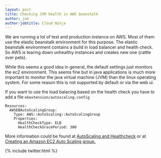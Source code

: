 ```yaml
---
layout: post
title: Checking JVM health in AWS beanstalk
author: joe
author-jobtitle: Cloud Ninja
---
```


We are running a lot of test and production instance on AWS. Most of them use the elastic beanstalk environment for this purpose.
The elastic beanstalk environment contains a build in load balancer and health check. So AWS is tearing down unhealthy instances
and creates new one (cattle over pets).

While this seems a good idea in general, the default settings just monitors the ec2 environment. This seems fine but in java
applications is much more important to monitor the java virtual machine (JVM) than the linux operating system.
For some reason this is not supported by default or via the web ui.

If you want to use the load balacing based on the health check you have to add a file
`ebextension/autoscaling.config`
```
Resources:
  AWSEBAutoScalingGroup:
    Type: AWS::AutoScaling::AutoScalingGroup
    Properties:
      HealthCheckType: ELB
      HealthCheckGracePeriod: 300
```
More information could be found at [AutoScaling and Healthcheck](https://docs.aws.amazon.com/elasticbeanstalk/latest/dg/environmentconfig-autoscaling-healthchecktype.html)
or at [Creating an Amazon EC2 Auto Scaling group.](https://docs.aws.amazon.com/AWSCloudFormation/latest/UserGuide/aws-properties-as-group.html)


{% include twitter.html %}
